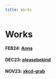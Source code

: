 ```yaml
---
title: Works
---
```


# Works

#### FEB24: [Anna](https://github.com/acmpesuecc/anna)

#### DEC23: [pleasebekind](https://github.com/bwaklog/pleasebekind)

#### NOV23: [xkcd-grab](https://github.com/bwaklog/xkcd-grab)

